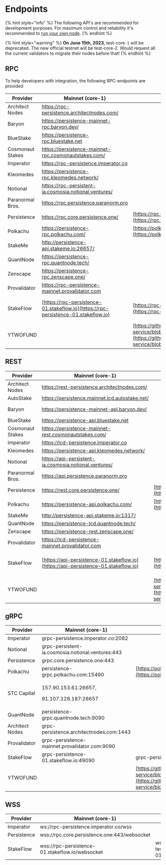 # Endpoints

{% hint style="info" %}
The following API's are recommended for development purposes. For maximum control and reliability it's recommended to [run your own node](../nodes-and-endpoints/setup.md).
{% endhint %}

{% hint style="warning" %}
**On June 15th, 2023**, test-core`-1` will be deprecated. The new official testnet will be test-core-2. Would request all the current validators to migrate their nodes before that!
{% endhint %}

## RPC

To help developers with integration, the following RPC-endpoints are provided

| Provider         | Mainnet (core-1)                                                                   | Testnet (test-core-2)                                                                                                                                                                            | Testnet (test-core-1)                                                                                |
| ---------------- | ---------------------------------------------------------------------------------- | ------------------------------------------------------------------------------------------------------------------------------------------------------------------------------------------------ | ---------------------------------------------------------------------------------------------------- |
| Architect Nodes  | https://rpc-persistence.architectnodes.com/                                        |                                                                                                                                                                                                  | https://rpc-testnet-persistence.architectnodes.com/                                                  |
| Baryon           | https://persistence-mainnet-rpc.baryon.dev/                                        |                                                                                                                                                                                                  | https://persistence-testnet-rpc.baryon.dev/                                                          |
| BlueStake        | https://persistence-rpc.bluestake.net                                              |                                                                                                                                                                                                  |                                                                                                      |
| Cosmonaut Stakes | https://persistence-mainnet-rpc.cosmonautstakes.com/                               |                                                                                                                                                                                                  | https://persistence-testnet-rpc.cosmonautstakes.com/                                                 |
| Imperator        | https://rpc-persistence.imperator.co                                               |                                                                                                                                                                                                  |                                                                                                      |
| Kleomedes        | https://persistence-rpc.kleomedes.network/                                         |                                                                                                                                                                                                  |                                                                                                      |
| Notional         | https://rpc-persistent-ia.cosmosia.notional.ventures/                              |                                                                                                                                                                                                  |                                                                                                      |
| Paranormal Bros. | https://rpc.persistence.paranorm.pro                                               |                                                                                                                                                                                                  | http://testnet-rpc.persistence.paranorm.pro:24657/                                                   |
| Persistence      | https://rpc.core.persistence.one/                                                  | [https://rpc.testnet2.persistence.one/](https://rpc.testnet2.persistence.one/)                                                                                                                   | https://rpc.testnet.persistence.one/                                                                 |
| Polkachu         | https://persistence-rpc.polkachu.com/                                              | [https://polkachu.com/testnets/persistence](https://polkachu.com/testnets/persistence)                                                                                                           | https://persistence-testnet-rpc.polkachu.com/                                                        |
| StakeMe          | http://persistence-api.stakeme.io:26657/                                           |                                                                                                                                                                                                  |                                                                                                      |
| QuantNode        | https://persistence-rpc.quantnode.tech/                                            |                                                                                                                                                                                                  |                                                                                                      |
| Zenscape         | https://persistence-rpc.zenscape.one/                                              |                                                                                                                                                                                                  |                                                                                                      |
| Provalidator     | https://rpc-persistence-mainnet.provalidator.com                                   |                                                                                                                                                                                                  | https://rpc-persistence-testnet.provalidator.com                                                     |
| StakeFlow        | [https://rpc-persistence-01.stakeflow.io](https://rpc-persistence-01.stakeflow.io) | [https://rpc-persistence-testnet-01.stakeflow.io/](https://rpc-persistence-testnet-01.stakeflow.io/)                                                                                             | [https://rpc-persistence-testnet-01.stakeflow.io/](https://rpc-persistence-testnet-01.stakeflow.io/) |
| YTWOFUND         |                                                                                    | [https://github.com/YTWOFUND/PersistenceCore-service/blob/main/PersistenceCoreTestnet/README.md](https://github.com/YTWOFUND/PersistenceCore-service/blob/main/PersistenceCoreTestnet/README.md) |                                                                                                      |

## REST

| Provider         | Mainnet (core-1)                                                                   | Testnet (test-core-2)                                                                                                                                                                            | Testnet (test-core-1)                                                                                |
| ---------------- | ---------------------------------------------------------------------------------- | ------------------------------------------------------------------------------------------------------------------------------------------------------------------------------------------------ | ---------------------------------------------------------------------------------------------------- |
| Architect Nodes  | https://rest-persistence.architectnodes.com/                                       |                                                                                                                                                                                                  | https://rest-testnet-persistence.architectnodes.com/                                                 |
| AutoStake        | https://persistence.mainnet.lcd.autostake.net/                                     |                                                                                                                                                                                                  |                                                                                                      |
| Baryon           | https://persistence-mainnet-api.baryon.dev/                                        |                                                                                                                                                                                                  | https://persistence-testnet-api.baryon.dev/                                                          |
| BlueStake        | https://persistence-api.bluestake.net                                              |                                                                                                                                                                                                  |                                                                                                      |
| Cosmonaut Stakes | https://persistence-mainnet-rest.cosmonautstakes.com/                              |                                                                                                                                                                                                  | https://persistence-testnet-rest.cosmonautstakes.com/                                                |
| Imperator        | https://lcd-persistence.imperator.co                                               |                                                                                                                                                                                                  |                                                                                                      |
| Kleomedes        | https://persistence-api.kleomedes.network/                                         |                                                                                                                                                                                                  |                                                                                                      |
| Notional         | https://api-persistent-ia.cosmosia.notional.ventures/                              |                                                                                                                                                                                                  |                                                                                                      |
| Paranormal Bros. | https://api.persistence.paranorm.pro                                               |                                                                                                                                                                                                  |                                                                                                      |
| Persistence      | https://rest.core.persistence.one/                                                 | [https://rest.testnet2.persistence.one/](https://rest.testnet2.persistence.one/)                                                                                                                 | https://rest.testnet.persistence.one/                                                                |
| Polkachu         | https://persistence-api.polkachu.com/                                              | [https://polkachu.com/testnets/persistence](https://polkachu.com/testnets/persistence)                                                                                                           | https://persistence-testnet-api.polkachu.com/                                                        |
| StakeMe          | http://persistence-api.stakeme.io:1317/                                            |                                                                                                                                                                                                  |                                                                                                      |
| QuantNode        | https://persistence-lcd.quantnode.tech/                                            |                                                                                                                                                                                                  |                                                                                                      |
| Zenscape         | https://persistence-rest.zenscape.one/                                             |                                                                                                                                                                                                  |                                                                                                      |
| Provalidator     | https://lcd-persistence-mainnet.provalidator.com                                   |                                                                                                                                                                                                  | https://lcd-persistence-testnet.provalidator.com                                                     |
| StakeFlow        | [https://api-persistence-01.stakeflow.io](https://api-persistence-01.stakeflow.io) | [https://api-persistence-testnet-01.stakeflow.io/](https://api-persistence-testnet-01.stakeflow.io/)                                                                                             | [https://api-persistence-testnet-01.stakeflow.io/](https://api-persistence-testnet-01.stakeflow.io/) |
| YTWOFUND         |                                                                                    | [https://github.com/YTWOFUND/PersistenceCore-service/blob/main/PersistenceCoreTestnet/README.md](https://github.com/YTWOFUND/PersistenceCore-service/blob/main/PersistenceCoreTestnet/README.md) |                                                                                                      |

## gRPC

| Provider        | Mainnet (core-1)                                       | Testnet (test-core-2)                                                                                                                                                                            | Testnet (test-core-1)                            |
| --------------- | ------------------------------------------------------ | ------------------------------------------------------------------------------------------------------------------------------------------------------------------------------------------------ | ------------------------------------------------ |
| Imperator       | grpc-persistence.imperator.co:2082                     |                                                                                                                                                                                                  |                                                  |
| Notional        | grpc-persistent-ia.cosmosia.notional.ventures:443      |                                                                                                                                                                                                  |                                                  |
| Persistence     | grpc.core.persistence.one:443                          |                                                                                                                                                                                                  |                                                  |
| Polkachu        | persistence-grpc.polkachu.com:15490                    | [https://polkachu.com/testnets/persistence](https://polkachu.com/testnets/persistence)                                                                                                           | persistence-testnet-grpc.polkachu.com:15490      |
| STC Capital     | <p>157.90.153.61:26657,</p><p>91.107.128.187:26657</p> |                                                                                                                                                                                                  |                                                  |
| QuantNode       | persistence-grpc.quantnode.tech:9090                   |                                                                                                                                                                                                  |                                                  |
| Architect Nodes | grpc-persistence.architectnodes.com:1443               |                                                                                                                                                                                                  | grpc-testnet-persistence.architectnodes.com:1443 |
| Provalidator    | grpc-persistence-mainnet.provalidator.com:9090         |                                                                                                                                                                                                  | grpc-persistence-testnet.provalidator.com:10057  |
| StakeFlow       | grpc-persistence-01.stakeflow.io:49090                 | grpc-persistence-testnet-01.stakeflow.io:11001                                                                                                                                                   | grpc-persistence-testnet-01.stakeflow.io:19002   |
| YTWOFUND        |                                                        | [https://github.com/YTWOFUND/PersistenceCore-service/blob/main/PersistenceCoreTestnet/README.md](https://github.com/YTWOFUND/PersistenceCore-service/blob/main/PersistenceCoreTestnet/README.md) |                                                  |

## WSS

| Provider    | Mainnet (core-1)                                |                                                         | Testnet (test-core-1)                                   |
| ----------- | ----------------------------------------------- | ------------------------------------------------------- | ------------------------------------------------------- |
| Imperator   | ws://rpc-persistence.imperator.co/wss           |                                                         |                                                         |
| Persistence | wss://rpc.core.persistence.one:443/websocket    |                                                         |                                                         |
| StakeFlow   | wss://rpc-persistence-01.stakeflow.io/websocket | wss://rpc-persistence-testnet-01.stakeflow.io/websocket | wss://rpc-persistence-testnet-01.stakeflow.io/websocket |
